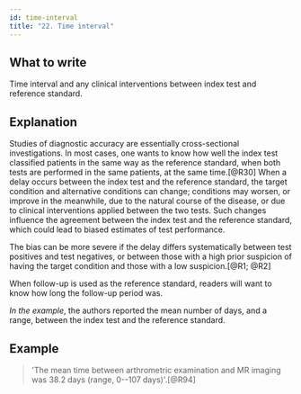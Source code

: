 ```yaml
---
id: time-interval
title: "22. Time interval"
---
```

## What to write

Time interval and any clinical interventions between index test and reference standard.

## Explanation

Studies of diagnostic accuracy are essentially
cross-sectional investigations. In most cases, one wants to know how
well the index test classified patients in the same way as the reference
standard, when both tests are performed in the same patients, at the
same time.[@R30] When a delay occurs between the index test and the
reference standard, the target condition and alternative conditions can
change; conditions may worsen, or improve in the meanwhile, due to the
natural course of the disease, or due to clinical interventions applied
between the two tests. Such changes influence the agreement between the
index test and the reference standard, which could lead to biased
estimates of test performance.

The bias can be more severe if the delay differs systematically between
test positives and test negatives, or between those with a high prior
suspicion of having the target condition and those with a low
suspicion.[@R1; @R2]

When follow-up is used as the reference standard, readers will want to
know how long the follow-up period was.

*In the example*, the authors reported the mean number of days, and a
range, between the index test and the reference standard.

## Example

> 'The mean time between arthrometric examination and MR
imaging was 38.2 days (range, 0--107 days)'.[@R94]
